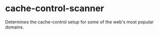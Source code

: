 cache-control-scanner
=====================

Determines the cache-control setup for some of the web's most popular domains.
